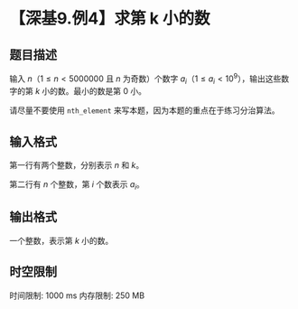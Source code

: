 # 【深基9.例4】求第 k 小的数

## 题目描述

输入 $n$（$1 \le n < 5000000$ 且 $n$ 为奇数）个数字 $a_i$（$1 \le a_i < {10}^9$），输出这些数字的第 $k$ 小的数。最小的数是第 $0$ 小。

请尽量不要使用 `nth_element` 来写本题，因为本题的重点在于练习分治算法。

## 输入格式

第一行有两个整数，分别表示 $n$ 和 $k$。

第二行有 $n$ 个整数，第 $i$ 个数表示 $a_i$。

## 输出格式

一个整数，表示第 $k$ 小的数。

## 时空限制

时间限制: 1000 ms
内存限制: 250 MB
